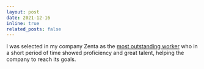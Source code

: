 ```yaml
---
layout: post
date: 2021-12-16
inline: true
related_posts: false
---
```


I was selected in my company Zenta as the [most outstanding worker](https://www.linkedin.com/feed/update/urn:li:activity:6924912173567614978/) who in a short period of time showed proficiency and great talent, helping the company to reach its goals.
